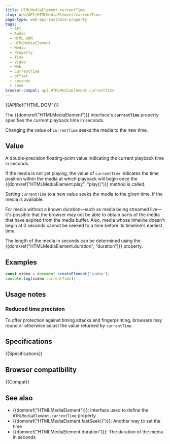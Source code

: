```yaml
---
title: HTMLMediaElement.currentTime
slug: Web/API/HTMLMediaElement/currentTime
page-type: web-api-instance-property
tags:
  - API
  - Audio
  - HTML DOM
  - HTMLMediaElement
  - Media
  - Property
  - Time
  - Video
  - Web
  - currentTime
  - offset
  - seconds
  - seek
browser-compat: api.HTMLMediaElement.currentTime
---
```


{{APIRef("HTML DOM")}}

The {{domxref("HTMLMediaElement")}} interface's
**`currentTime`** property specifies the current playback time
in seconds.

Changing the value of `currentTime` seeks the media to
the new time.

## Value

A double-precision floating-point value indicating the current playback time in
seconds.

If the media is not yet playing, the value of `currentTime` indicates the
time position within the media at which playback will begin once the
{{domxref("HTMLMediaElement.play", "play()")}} method is called.

Setting `currentTime` to a new value seeks the media to the given time, if
the media is available.

For media without a known duration—such as media being streamed live—it's possible that
the browser may not be able to obtain parts of the media that have expired from the
media buffer. Also, media whose timeline doesn't begin at 0 seconds cannot be seeked to
a time before its timeline's earliest time.

The length of the media in seconds can be determined using the
{{domxref("HTMLMediaElement.duration", "duration")}} property.

## Examples

```js
const video = document.createElement('video');
console.log(video.currentTime);
```

## Usage notes

### Reduced time precision

To offer protection against timing attacks and fingerprinting, browsers may round or
otherwise adjust the value returned by `currentTime`.

## Specifications

{{Specifications}}

## Browser compatibility

{{Compat}}

## See also

- {{domxref("HTMLMediaElement")}}: Interface used to define the `HTMLMediaElement.currentTime` property
- {{domxref("HTMLMediaElement.fastSeek()")}}: Another way to set the time
- {{domxref("HTMLMediaElement.duration")}}: The duration of the media in seconds
